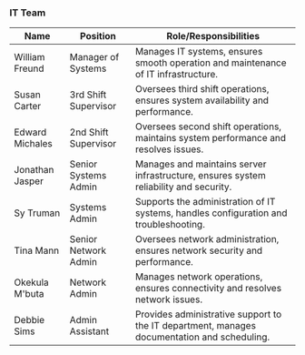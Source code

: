 ### IT Team

| **Name**           | **Position**            | **Role/Responsibilities**                                                                |
|--------------------|-------------------------|------------------------------------------------------------------------------------------|
| William Freund     | Manager of Systems      | Manages IT systems, ensures smooth operation and maintenance of IT infrastructure.       |
| Susan Carter       | 3rd Shift Supervisor    | Oversees third shift operations, ensures system availability and performance.            |
| Edward Michales    | 2nd Shift Supervisor    | Oversees second shift operations, maintains system performance and resolves issues.      |
| Jonathan Jasper    | Senior Systems Admin    | Manages and maintains server infrastructure, ensures system reliability and security.    |
| Sy Truman          | Systems Admin           | Supports the administration of IT systems, handles configuration and troubleshooting.    |
| Tina Mann          | Senior Network Admin    | Oversees network administration, ensures network security and performance.               |
| Okekula M'buta     | Network Admin           | Manages network operations, ensures connectivity and resolves network issues.            |
| Debbie Sims        | Admin Assistant         | Provides administrative support to the IT department, manages documentation and scheduling.|
